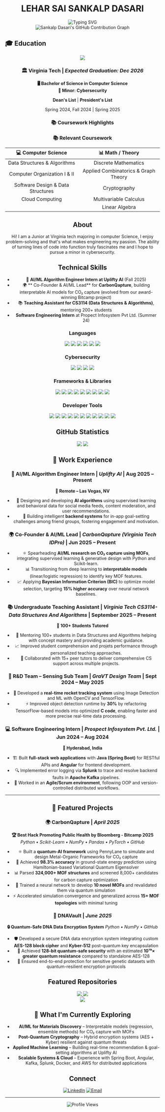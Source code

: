 <div align="center">
  <h1>LEHAR SAI SANKALP DASARI</h1>
</div>
<div align="center">
  <img src="https://readme-typing-svg.herokuapp.com?font=Fira+Code&size=28&duration=3000&pause=1000&color=0EA5E9&center=true&vCenter=true&width=700&lines=Computer+Science+%40+Virginia+Tech;AI/ML+%26+Cybersecurity;Co-Founder+&+AI/ML+Lead+-+CarbonQapture;AI/ML+Algorithm+Engineer+-+Uplifty+AI" alt="Typing SVG" />
</div>
<div align="center">
 <img src="https://ghchart.rshah.org/0ea5e9/sankalp-dasari" alt="Sankalp Dasari's GitHub Contribution Graph" />
</div>

## 🎓 Education

<div align="center">
  <img src="https://img.shields.io/badge/Virginia_Tech-861F41?style=for-the-badge&logo=data:image/svg+xml;base64,PHN2ZyB3aWR0aD0iMjQiIGhlaWdodD0iMjQiIHZpZXdCb3g9IjAgMCAyNCAyNCIgZmlsbD0ibm9uZSIgeG1sbnM9Imh0dHA6Ly93d3cudzMub3JnLzIwMDAvc3ZnIj4KPHBhdGggZD0iTTEyIDJMMTMuMDkgOC4yNkwyMSA5TDEzLjA5IDE1Ljc0TDEyIDIyTDEwLjkxIDE1Ljc0TDMgOUwxMC45MSA4LjI2TDEyIDJaIiBmaWxsPSJ3aGl0ZSIvPgo8L3N2Zz4K&logoColor=white" />
</div>

<div align="center">

### 🏛️ Virginia Tech | *Expected Graduation: Dec 2026*

**🖥️ Bachelor of Science in Computer Science**  
**🔐 Minor: Cybersecurity**

</div>

<div align="center">

 **Dean's List** | **President's List**

 Spring 2024, Fall 2024 | Spring 2025

</div>

<div align="center">

### 📚 Coursework Highlights

</div>

<div align="center">

<div align="center">

### 📚 Relevant Coursework

| 💻 Computer Science | 📊 Math / Theory |
|:---:|:---:|
| Data Structures & Algorithms | Discrete Mathematics |
| Computer Organization I & II | Applied Combinatorics & Graph Theory |
| Software Design & Data Structures | Cryptography |
| Cloud Computing | Multivariable Calculus |
|  | Linear Algebra |

</div>


## About

Hi! I am a Junior at Virginia tech majoring in computer Science, I enjoy problem-solving and that's what makes engineering my passion. The ability of turning lines of code into function truly fascinates me and I hope to pursue a minor in cybersecurity.

## Technical Skills

- 🚀 **AI/ML Algorithm Engineer Intern at Uplifty AI** (Fall 2025)   
- 🌍 ** Co-Founder & AI/ML Lead** for **CarbonQapture**, building interpretable AI models for CO₂ capture (evolved from our award-winning Bitcamp project) 
- 📚 **Teaching Assistant for CS3114 (Data Structures & Algorithms)**, mentoring 200+ students
- **Software Engineering Intern** at Propect Infosystem Pvt Ltd. (Summer 24)


<div align="center">

### Languages
<p align="center">
  <img src="https://img.shields.io/badge/Python-3776AB?style=for-the-badge&logo=python&logoColor=white" />
  <img src="https://img.shields.io/badge/Java-ED8B00?style=for-the-badge&logo=openjdk&logoColor=white" />
  <img src="https://img.shields.io/badge/C-00599C?style=for-the-badge&logo=c&logoColor=white" />
  <img src="https://img.shields.io/badge/JavaScript-F7DF1E?style=for-the-badge&logo=javascript&logoColor=black" />
  <img src="https://img.shields.io/badge/TypeScript-3178C6?style=for-the-badge&logo=typescript&logoColor=white" />
  <img src="https://img.shields.io/badge/SQL-336791?style=for-the-badge&logo=postgresql&logoColor=white" />
  
</p>

### Cybersecurity
<p align="center">
  <img src="https://img.shields.io/badge/AES-000000?style=for-the-badge" />
  <img src="https://img.shields.io/badge/Kyber-512-00599C?style=for-the-badge" />
  <img src="https://img.shields.io/badge/Post--Quantum%20Cryptography-861F41?style=for-the-badge" />
  <img src="https://img.shields.io/badge/Symmetric%20Encryption-4B8BBE?style=for-the-badge" />
</p>

### Frameworks & Libraries
  <img src="https://img.shields.io/badge/Angular-DD0031?style=for-the-badge&logo=angular&logoColor=white" />
  <img src="https://img.shields.io/badge/Spring_Boot-6DB33F?style=for-the-badge&logo=springboot&logoColor=white" />
  <img src="https://img.shields.io/badge/React-61DAFB?style=for-the-badge&logo=react&logoColor=black" />
  <img src="https://img.shields.io/badge/PyTorch-EE4C2C?style=for-the-badge&logo=pytorch&logoColor=white" />
  <img src="https://img.shields.io/badge/NumPy-013243?style=for-the-badge&logo=numpy&logoColor=white" />
  <img src="https://img.shields.io/badge/Pandas-150458?style=for-the-badge&logo=pandas&logoColor=white" />
  <img src="https://img.shields.io/badge/Scikit_Learn-F7931E?style=for-the-badge&logo=scikit-learn&logoColor=white" />
  <img src="https://img.shields.io/badge/TensorFlow-FF6F00?style=for-the-badge&logo=tensorflow&logoColor=white" />
  <img src="https://img.shields.io/badge/OpenCV-5C3EE8?style=for-the-badge&logo=opencv&logoColor=white" />
</p>

### Developer Tools
<p align="center">
  <img src="https://img.shields.io/badge/Git-F05032?style=for-the-badge&logo=git&logoColor=white" />
  <img src="https://img.shields.io/badge/GitHub-181717?style=for-the-badge&logo=github&logoColor=white" />
  <img src="https://img.shields.io/badge/Docker-2496ED?style=for-the-badge&logo=docker&logoColor=white" />
  <img src="https://img.shields.io/badge/AWS-232F3E?style=for-the-badge&logo=amazonaws&logoColor=white" />
  <img src="https://img.shields.io/badge/Splunk-000000?style=for-the-badge&logo=splunk&logoColor=white" />
  <img src="https://img.shields.io/badge/Apache%20Kafka-231F20?style=for-the-badge&logo=apachekafka&logoColor=white" />
  <img src="https://img.shields.io/badge/Postman-FF6C37?style=for-the-badge&logo=postman&logoColor=white" />
  <img src="https://img.shields.io/badge/VS_Code-007ACC?style=for-the-badge&logo=visualstudiocode&logoColor=white" />
  <img src="https://img.shields.io/badge/PyCharm-000000?style=for-the-badge&logo=pycharm&logoColor=white" />
  <img src="https://img.shields.io/badge/Eclipse-2C2255?style=for-the-badge&logo=eclipse&logoColor=white" />
  <img src="https://img.shields.io/badge/Jupyter-F37626?style=for-the-badge&logo=jupyter&logoColor=white" />
</p>

</div>

## GitHub Statistics

<div align="center">
  <img src="https://github-readme-stats.vercel.app/api?username=sankalp-dasari&show_icons=true&theme=dark&bg_color=0d1117&title_color=0ea5e9&icon_color=0ea5e9&text_color=ffffff&hide_border=true" />
  <img src="https://github-readme-stats.vercel.app/api/top-langs/?username=adityasunke&layout=compact&theme=dark&bg_color=0d1117&title_color=0ea5e9&text_color=ffffff&hide_border=true" />
</div>

## 💼 Work Experience

<div align="center">

### 🤖 AI/ML Algorithm Engineer Intern | *Uplifty AI* | Aug 2025 – Present  
**📍 Remote – Las Vegas, NV**

</div>

- 🧠 Designing and developing **AI algorithms** using supervised learning and behavioral data for social media feeds, content moderation, and user recommendations.  
- 🔗 Building intelligent **backend systems** for in-app goal-setting challenges among friend groups, fostering engagement and motivation.  

<div align="center">

### 🌍 Co-Founder & AI/ML Lead | *CarbonQapture (Virginia Tech IDPro)* | Jun 2025 – Present  

</div>

- ⚛️ Spearheading **AI/ML research on CO₂ capture using MOFs**, integrating supervised learning & generative design with Python and Scikit-learn.  
- 📊 Transitioning from deep learning to **interpretable models** (linear/logistic regression) to identify key MOF features.  
- 📈 Applying **Bayesian Information Criterion (BIC)** to optimize model selection, targeting **15% higher accuracy** over neural network baselines.  

<div align="center">

### 📚 Undergraduate Teaching Assistant | *Virginia Tech CS3114- Data Structures And Algorithms* | September 2025 – Present
**👥 100+ Students Tutored**

</div>

- 🎯 Mentoring 100+ students in Data Structures and Algorithms helping with concept mastery and providing academic guidance.
- 📈 Improved student comprehension and projets performance through personalized teaching approaches.
- 🤝 Collaborated with 15+ peer tutors to deliver comprehensive CS support across multiple projects.


<div align="center">

### 🚀 R&D Team – Sensing Sub Team | *GraVT Design Team* | Sept 2024 – May 2025  

</div>

- 📡 Developed a **real-time rocket tracking system** using Image Detection and ML with OpenCV and TensorFlow.  
- ⚡ Improved object detection runtime by **30%** by refactoring TensorFlow-based models into optimized **C code**, enabling faster and more precise real-time data processing.  

<div align="center">

### 💻 Software Engineering Intern | *Prospect Infosystem Pvt. Ltd.* | Jun 2024 – Aug 2024  
**📍 Hyderabad, India**

</div>

- 🏗️ Built **full-stack web applications** with **Java (Spring Boot)** for RESTful APIs and **Angular** for frontend development.  
- 🔍 Implemented error logging via **Splunk** to trace and resolve backend faults in **Apache Kafka** pipelines.  
- 🔄 Worked in an **Agile/Scrum environment**, following OOP and version-controlled distributed workflows.  
  

---

## 🚀 Featured Projects

<div align="center">

### 🌍 CarbonQapture | *April 2025*
**🏆 Best Hack Promoting Public Health by Bloomberg - Bitcamp 2025**
*Python • Scikit-Learn • NumPy • Pandas • PyTorch • GitHub*

</div>

- ⚛️ Built a **quantum-AI framework** using PennyLane to simulate and design Metal-Organic Frameworks for CO₂ capture
- 🎯 Achieved **98.3% accuracy** in ground-state energy prediction using Hamiltonian-based Variational Quantum Eigensolver
- 📊 Parsed **324,000+ MOF structures** and screened 8,000+ candidates for carbon capture optimization
- 🧠 Trained a neural network to develop **10 novel MOFs** and revalidated them via quantum simulation
- ⚡ Accelerated simulation convergence and generalized across **15+ MOF topologies** with minimal tuning

<div align="center">

### 🧬 DNAVault | *June 2025*
**🔒 Quantum-Safe DNA Data Encryption System**
*Python • NumPy • GitHub*

</div>

- 🛡️ Developed a secure DNA data encryption system integrating custom **AES-128 block cipher** and **Kyber-512** post-quantum key encapsulation
- 🔐 Achieved **128-bit quantum-safe security** with an estimated **10¹⁹× greater quantum resistance** compared to standalone AES-128
- 🧬 Ensured end-to-end protection for sensitive genetic datasets with quantum-resilient encryption protocols

## Featured Repositories

<div align="center">
  <a href="https://github.com/sankalp-dasari/DNAVault">
    <img src="https://github-readme-stats.vercel.app/api/pin/?username=sankalp-dasari&repo=DNAVault&theme=dark&bg_color=0d1117&title_color=0ea5e9&text_color=ffffff&icon_color=0ea5e9&hide_border=true" />
  </a>
  <a href="https://github.com/sankalp-dasari/bitcamp25">
    <img src="https://github-readme-stats.vercel.app/api/pin/?username=sankalp-dasari&repo=bitcamp25&theme=dark&bg_color=0d1117&title_color=0ea5e9&text_color=ffffff&icon_color=0ea5e9&hide_border=true" />
  </a>
</div>

<div align="center">
  <a href="https://github.com/Ishaannjain/HackViolet">
    <img src="https://github-readme-stats.vercel.app/api/pin/?username=Ishaannjain&repo=HackViolet&theme=dark&bg_color=0d1117&title_color=0ea5e9&text_color=ffffff&icon_color=0ea5e9&hide_border=true" />
  </a>
</div>




## 🔭 What I'm Currently Exploring

- **AI/ML for Materials Discovery** – Interpretable models (regression, ensemble methods) for CO₂ capture with MOFs  
- **Post-Quantum Cryptography** – Hybrid encryption systems (AES + Kyber) resilient against quantum threats  
- **Applied Machine Learning** – Building real-time recommendation & goal-setting algorithms at Uplifty AI  
- **Scalable Systems & Cloud** – Experience with Spring Boot, Angular, Kafka, Splunk, Docker, and AWS for distributed applications  


## Connect

<div align="center">

[![LinkedIn](https://img.shields.io/badge/LinkedIn-0077B5?style=for-the-badge&logo=linkedin&logoColor=white)](https://www.linkedin.com/in/sankalp-dasari/)
[![Email](https://img.shields.io/badge/Email-D14836?style=for-the-badge&logo=gmail&logoColor=white)](mailto:sankalp.dasari@vt.edu)

</div>

---

<div align="center">
  <img src="https://komarev.com/ghpvc/?username=adityasunke&color=0ea5e9&style=for-the-badge&label=Profile+Views" alt="Profile Views" />
</div>


